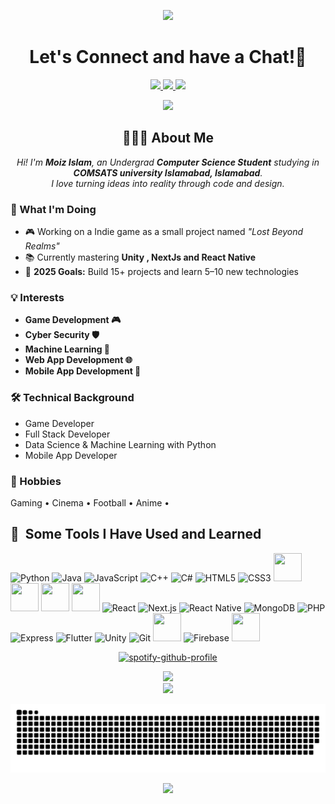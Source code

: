 <p align="center">
  <img src="https://capsule-render.vercel.app/api?text=Hey+Everyone!🕹️&animation=fadeIn&type=waving&color=gradient&height=100"/>
</p>

<h1 align="center">
  Let's Connect and have a Chat!💬
</h1>

<p align="center">
  <a href="https://x.com/Smonarch421">
    <img height="50" src="https://img.freepik.com/free-vector/new-twitter-logo-x-icon-black-background_1017-45427.jpg?semt=ais_hybrid&w=740"/>
  </a>
  <a href="https://www.instagram.com/moiz_islam.421/">
    <img height="50" src="https://user-images.githubusercontent.com/46517096/166974368-9798f39f-1f46-499c-b14e-81f0a3f83a06.png"/>
  </a>
  <a href="mailto:islammoiz11@gmail.com">
    <img height="50" src="https://upload.wikimedia.org/wikipedia/commons/4/4e/Gmail_Icon.png"/>
  </a>
</p>


<p align="center">
  <img src="https://media.giphy.com/media/v1.Y2lkPTc5MGI3NjExZW9kN3l0cWtxOGxhdmxud2hrZzR0Z3ltdTNyZ2s0NzFkMTVkdDVlYyZlcD12MV9naWZzX3NlYXJjaCZjdD1n/J6JazAkCVLId91L4yM/giphy.gif"/>
</p>

<h2 align="center">👨🏻‍💻 About Me</h2>

<p align="center">
  <em>
    Hi! I'm <strong>Moiz Islam</strong>, an Undergrad <b>Computer Science Student</b> studying in <b>COMSATS university Islamabad, Islamabad</b>.<br>
    I love turning ideas into reality through code and design.
  </em>
</p>


<h3>🚀 What I'm Doing</h3>
<ul>
  <li>🎮 Working on a Indie game as a small project named <i>"Lost Beyond Realms"</i></li>
  <li>📚 Currently mastering <strong>Unity , NextJs and React Native</strong></li>
  <li>🎯 <strong>2025 Goals:</strong> Build 15+ projects and learn 5–10 new technologies</li>
</ul>

<h3>💡 Interests</h3>
<ul>
  <li><b>Game Development 🎮</b></li>
  <li><b>Cyber Security 🛡️</b></li>
  <li><b>Machine Learning 🤖</b></li>
  <li><b>Web App Development 🌐</b></li>
  <li><b>Mobile App Development 📱</b></li>
</ul>



<h3>🛠 Technical Background</h3>
<ul>
  <li>Game Developer</li>
  <li>Full Stack Developer</li>
  <li>Data Science & Machine Learning with Python</li>
  <li>Mobile App Developer</li>
</ul>

<h3>🎨 Hobbies</h3>
<p>
  Gaming • Cinema • Football • Anime • 
</p>


<h2>🚀 &nbsp;Some Tools I Have Used and Learned</h2>
<p align="left">
  <img src="https://cdn.jsdelivr.net/gh/devicons/devicon/icons/python/python-original.svg" alt="Python" width="45" height="45"/>
  <img src="https://cdn.jsdelivr.net/gh/devicons/devicon/icons/java/java-original.svg" alt="Java" width="45" height="45"/>
  <img src="https://cdn.jsdelivr.net/gh/devicons/devicon/icons/javascript/javascript-original.svg" alt="JavaScript" width="45" height="45"/>
  <img src="https://cdn.jsdelivr.net/gh/devicons/devicon/icons/cplusplus/cplusplus-original.svg" alt="C++" width="45" height="45"/>
  <img src="https://cdn.jsdelivr.net/gh/devicons/devicon/icons/csharp/csharp-original.svg" alt="C#" width="45" height="45"/>
  <img src="https://cdn.jsdelivr.net/gh/devicons/devicon/icons/html5/html5-original.svg" alt="HTML5" width="45" height="45"/>
  <img src="https://cdn.jsdelivr.net/gh/devicons/devicon/icons/css3/css3-original.svg" alt="CSS3" width="45" height="45"/>
  <img src="https://cdn.jsdelivr.net/gh/devicons/devicon/icons/bootstrap/bootstrap-original.svg" width="45" height="45"/>
  <img src="https://cdn.jsdelivr.net/gh/devicons/devicon@latest/icons/tailwindcss/tailwindcss-original.svg" width="45" height="45"/>
  <img src="https://cdn.jsdelivr.net/gh/devicons/devicon@latest/icons/nodejs/nodejs-original-wordmark.svg" width="45" height="45"/>
  <img src="https://cdn.jsdelivr.net/gh/devicons/devicon@latest/icons/npm/npm-original-wordmark.svg" width="45" height="45"/>
  <img src="https://cdn.jsdelivr.net/gh/devicons/devicon/icons/react/react-original.svg" alt="React" width="45" height="45"/>
  <img src="https://cdn.jsdelivr.net/gh/devicons/devicon/icons/nextjs/nextjs-original.svg" alt="Next.js" width="45" height="45"/>
  <img src="https://cdn.jsdelivr.net/gh/devicons/devicon/icons/react/react-original.svg" alt="React Native" width="45" height="45"/>
  <img src="https://cdn.jsdelivr.net/gh/devicons/devicon/icons/mongodb/mongodb-original.svg" alt="MongoDB" width="45" height="45"/>
  <img src="https://cdn.jsdelivr.net/gh/devicons/devicon/icons/php/php-original.svg" alt="PHP" width="45" height="45"/>
  <img src="https://d2eip9sf3oo6c2.cloudfront.net/tags/images/000/000/359/thumb/expressjslogo.png" alt="Express" width="45" height="45""/>
  <img src="https://cdn.jsdelivr.net/gh/devicons/devicon/icons/flutter/flutter-original.svg" alt="Flutter" width="45" height="45"/>
  <img src="https://cdn.jsdelivr.net/gh/devicons/devicon/icons/unity/unity-original.svg" alt="Unity" width="45" height="45"/>
  <img src="https://cdn.jsdelivr.net/gh/devicons/devicon/icons/git/git-original.svg" alt="Git" width="45" height="45"/>
  <img src="https://github.githubassets.com/assets/GitHub-Mark-ea2971cee799.png" width="45" height="45"/>
  <img src="https://cdn.jsdelivr.net/gh/devicons/devicon@latest/icons/firebase/firebase-original-wordmark.svg" alt="Firebase" width="45" height="45"/>
  <img src="https://cdn.jsdelivr.net/gh/devicons/devicon/icons/linux/linux-original.svg" width="45" height="45"/>
</p>


<p align="center">
  <a href="https://spotify-github-profile.kittinanx.com/api/view?uid=nnf308ckytl0q2sq4vgclib8w&redirect=true">
    <img src="https://spotify-github-profile.kittinanx.com/api/view?uid=nnf308ckytl0q2sq4vgclib8w&cover_image=true&theme=default&show_offline=true&background_color=121212&interchange=true&bar_color=53b14f&bar_color_cover=false" alt="spotify-github-profile"/>
  </a>
</p>

<div align="center">
  <img src="https://github-readme-stats.vercel.app/api?username=Moizislam-01&theme=aura&hide_border=true&include_all_commits=true" width="55%" /> </br>
  <img src="https://github-readme-stats.vercel.app/api/top-langs/?username=Moizislam-01&theme=aura&hide_border=true&include_all_commits=true&layout=compact" width="36%" /> </br>
</div>

<p align="center">
  <img src="https://github.com/Moizislam-01/Moizislam-01/blob/output/github-snake.svg" alt="snake gif"/>
</p>





<p align="center">
  <img src="https://capsule-render.vercel.app/api?type=waving&color=gradient&height=100&section=footer"/>
</p>



